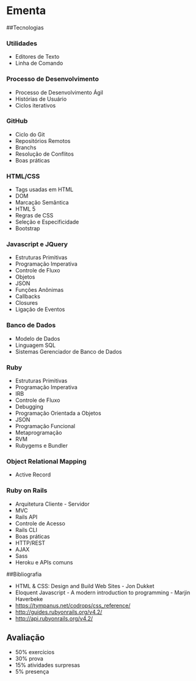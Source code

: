 # Ementa

##Tecnologias 

### Utilidades
+ Editores de Texto
+ Linha de Comando

### Processo de Desenvolvimento
+ Processo de Desenvolvimento Ágil
+ Histórias de Usuário
+ Ciclos iterativos


### GitHub
+ Ciclo do Git
+ Repositórios Remotos
+ Branchs
+ Resolução de Conflitos
+ Boas práticas

### HTML/CSS
+ Tags usadas em HTML
+ DOM
+ Marcação Semântica
+ HTML 5
+ Regras de CSS
+ Seleção e Especificidade
+ Bootstrap

### Javascript e JQuery
+ Estruturas Primitivas
+ Programação Imperativa
+ Controle de Fluxo
+ Objetos
+ JSON
+ Funções Anônimas
+ Callbacks
+ Closures
+ Ligação de Eventos

### Banco de Dados
+ Modelo de Dados
+ Linguagem SQL
+ Sistemas Gerenciador de Banco de Dados

### Ruby
+ Estruturas Primitivas
+ Programação Imperativa
+ IRB
+ Controle de Fluxo
+ Debugging
+ Programação Orientada a Objetos
+ JSON
+ Programação Funcional
+ Metaprogramação
+ RVM
+ Rubygems e Bundler

### Object Relational Mapping
+ Active Record

### Ruby on Rails
+ Arquitetura Cliente - Servidor
+ MVC
+ Rails API
+ Controle de Acesso
+ Rails CLI
+ Boas práticas
+ HTTP/REST
+ AJAX
+ Sass
+ Heroku e APIs comuns


##Bibliografia 
+ HTML & CSS: Design and Build Web Sites - Jon Dukket
+ Eloquent Javascript - A modern introduction to programming - Marjin Haverbeke
+ https://tympanus.net/codrops/css_reference/
+ http://guides.rubyonrails.org/v4.2/
+ http://api.rubyonrails.org/v4.2/

## Avaliação
+ 50% exercícios
+ 30% prova
+ 15% atividades surpresas
+ 5% presença